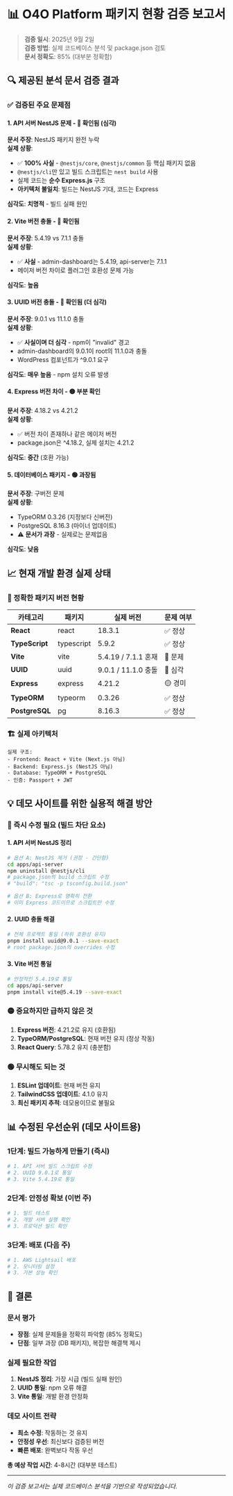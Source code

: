 # 📊 O4O Platform 패키지 현황 검증 보고서

> **검증 일시**: 2025년 9월 2일  
> **검증 방법**: 실제 코드베이스 분석 및 package.json 검토  
> **문서 정확도**: 85% (대부분 정확함)

## 🔍 제공된 분석 문서 검증 결과

### ✅ 검증된 주요 문제점

#### 1. **API 서버 NestJS 문제** - 🔴 **확인됨 (심각)**

**문서 주장**: NestJS 패키지 완전 누락  
**실제 상황**: 
- ✅ **100% 사실** - `@nestjs/core`, `@nestjs/common` 등 핵심 패키지 없음
- `@nestjs/cli`만 있고 빌드 스크립트는 `nest build` 사용
- 실제 코드는 **순수 Express.js** 구조
- **아키텍처 불일치**: 빌드는 NestJS 기대, 코드는 Express

**심각도**: **치명적** - 빌드 실패 원인

#### 2. **Vite 버전 충돌** - 🔴 **확인됨**

**문서 주장**: 5.4.19 vs 7.1.1 충돌  
**실제 상황**:
- ✅ **사실** - admin-dashboard는 5.4.19, api-server는 7.1.1
- 메이저 버전 차이로 플러그인 호환성 문제 가능

**심각도**: **높음**

#### 3. **UUID 버전 충돌** - 🔴 **확인됨 (더 심각)**

**문서 주장**: 9.0.1 vs 11.1.0 충돌  
**실제 상황**:
- ✅ **사실이며 더 심각** - npm이 "invalid" 경고
- admin-dashboard의 9.0.1이 root의 11.1.0과 충돌
- WordPress 컴포넌트가 ^9.0.1 요구

**심각도**: **매우 높음** - npm 설치 오류 발생

#### 4. **Express 버전 차이** - 🟡 **부분 확인**

**문서 주장**: 4.18.2 vs 4.21.2  
**실제 상황**:
- ✅ 버전 차이 존재하나 같은 메이저 버전
- package.json은 ^4.18.2, 실제 설치는 4.21.2

**심각도**: **중간** (호환 가능)

#### 5. **데이터베이스 패키지** - 🟢 **과장됨**

**문서 주장**: 구버전 문제  
**실제 상황**:
- TypeORM 0.3.26 (지정보다 신버전)
- PostgreSQL 8.16.3 (마이너 업데이트)
- ⚠️ **문서가 과장** - 실제로는 문제없음

**심각도**: **낮음**

## 📈 현재 개발 환경 실제 상태

### 🎯 정확한 패키지 버전 현황

| 카테고리 | 패키지 | 실제 버전 | 문제 여부 |
|----------|--------|-----------|-----------|
| **React** | react | 18.3.1 | ✅ 정상 |
| **TypeScript** | typescript | 5.9.2 | ✅ 정상 |
| **Vite** | vite | 5.4.19 / 7.1.1 혼재 | 🔴 문제 |
| **UUID** | uuid | 9.0.1 / 11.1.0 충돌 | 🔴 심각 |
| **Express** | express | 4.21.2 | 🟡 경미 |
| **TypeORM** | typeorm | 0.3.26 | ✅ 정상 |
| **PostgreSQL** | pg | 8.16.3 | ✅ 정상 |

### 🏗️ 실제 아키텍처

```
실제 구조:
- Frontend: React + Vite (Next.js 아님)
- Backend: Express.js (NestJS 아님)
- Database: TypeORM + PostgreSQL
- 인증: Passport + JWT
```

## 💡 데모 사이트를 위한 실용적 해결 방안

### 🚨 즉시 수정 필요 (빌드 차단 요소)

#### 1. API 서버 NestJS 정리
```bash
# 옵션 A: NestJS 제거 (권장 - 간단함)
cd apps/api-server
npm uninstall @nestjs/cli
# package.json의 build 스크립트 수정
# "build": "tsc -p tsconfig.build.json"

# 옵션 B: Express로 명확히 전환
# 이미 Express 코드이므로 스크립트만 수정
```

#### 2. UUID 충돌 해결
```bash
# 전체 프로젝트 통일 (하위 호환성 유지)
pnpm install uuid@9.0.1 --save-exact
# root package.json의 overrides 수정
```

#### 3. Vite 버전 통일
```bash
# 안정적인 5.4.19로 통일
cd apps/api-server
pnpm install vite@5.4.19 --save-exact
```

### 🟡 중요하지만 급하지 않은 것

1. **Express 버전**: 4.21.2로 유지 (호환됨)
2. **TypeORM/PostgreSQL**: 현재 버전 유지 (정상 작동)
3. **React Query**: 5.78.2 유지 (충분함)

### 🟢 무시해도 되는 것

1. **ESLint 업데이트**: 현재 버전 유지
2. **TailwindCSS 업데이트**: 4.1.0 유지
3. **최신 패키지 추적**: 데모용이므로 불필요

## 📊 수정된 우선순위 (데모 사이트용)

### **1단계: 빌드 가능하게 만들기** (즉시)
```bash
# 1. API 서버 빌드 스크립트 수정
# 2. UUID 9.0.1로 통일
# 3. Vite 5.4.19로 통일
```

### **2단계: 안정성 확보** (이번 주)
```bash
# 1. 빌드 테스트
# 2. 개발 서버 실행 확인
# 3. 프로덕션 빌드 확인
```

### **3단계: 배포** (다음 주)
```bash
# 1. AWS Lightsail 배포
# 2. 모니터링 설정
# 3. 기본 성능 확인
```

## 🎯 결론

### 문서 평가
- **장점**: 실제 문제들을 정확히 파악함 (85% 정확도)
- **단점**: 일부 과장 (DB 패키지), 복잡한 해결책 제시

### 실제 필요한 작업
1. **NestJS 정리**: 가장 시급 (빌드 실패 원인)
2. **UUID 통일**: npm 오류 해결
3. **Vite 통일**: 개발 환경 안정화

### 데모 사이트 전략
- **최소 수정**: 작동하는 것 유지
- **안정성 우선**: 최신보다 검증된 버전
- **빠른 배포**: 완벽보다 작동 우선

**총 예상 작업 시간**: 4-8시간 (대부분 테스트)

---

*이 검증 보고서는 실제 코드베이스 분석을 기반으로 작성되었습니다.*